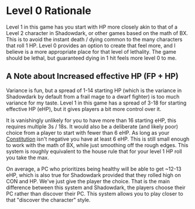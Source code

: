 # Level 0 Rationale

Level 1 in this game has you start with HP more closely akin to that of a Level 2 character in Shadowdark, or other games based on the math of BX. This is to avoid the instant death / dying common to the many characters that roll 1 HP. Level 0 provides an option to create that feel more, and I believe is a more appropriate place for that level of lethality. The game should be lethal, but guaranteed dying in 1 hit feels more level 0 to me.

## A Note about Increased effective HP (FP + HP)

Variance is fun, but a spread of 1-14 starting HP (which is the variance in Shadowdark by default from a frail mage to a dwarf fighter) is too much variance for my taste. Level 1 in this game has a spread of 3-18 for starting effective HP (eHP), but it gives players a bit more control over it.

It is vanishingly unlikely for you to have more than 16 starting eHP, this requires multiple 3s / 18s. It would also be a deliberate (and likely poor) choice from a player to start with fewer than 6 eHP. As long as your [Constitution](../../../Player%20Characters/Abilities/Constitution.md) isn't negative you have at least 6 eHP. This is still small enough to work with the math of BX, while just smoothing off the rough edges. This system is roughly equivalent to the house rule that for your level 1 HP roll you take the max.

On average, a PC who prioritizes being healthy will be able to get ~12-13 eHP, which is also true for Shadowdark provided that they rolled high on CON and HP. We've just give the player the choice. That is the main difference between this system and Shadowdark, the players choose their PC rather than discover their PC. This system allows you to play closer to that "discover the character" style.
